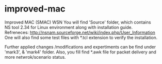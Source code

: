 # improved-mac
Improved MAC (SMAC) WSN
You will find 'Source' folder, which contains NS tool 2.34 for Linux environment along with installation guide. 
Refreneces: http://nsnam.sourceforge.net/wiki/index.php/User_Information
One will also find some test files with *.tcl extension to verify the installation.

Further applied changes /modifications and expertiments can be find under 'mark3', & 'mark4' folder.
Also, you fill find *.awk file for packet delivery and more netwrok/scenario status.
